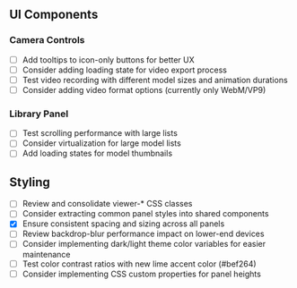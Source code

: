 ## UI Components

### Camera Controls
- [ ] Add tooltips to icon-only buttons for better UX
- [ ] Consider adding loading state for video export process
- [ ] Test video recording with different model sizes and animation durations
- [ ] Consider adding video format options (currently only WebM/VP9)

### Library Panel
- [ ] Test scrolling performance with large lists
- [ ] Consider virtualization for large model lists
- [ ] Add loading states for model thumbnails

## Styling
- [ ] Review and consolidate viewer-* CSS classes
- [ ] Consider extracting common panel styles into shared components
- [x] Ensure consistent spacing and sizing across all panels 
- [ ] Review backdrop-blur performance impact on lower-end devices
- [ ] Consider implementing dark/light theme color variables for easier maintenance
- [ ] Test color contrast ratios with new lime accent color (#bef264)
- [ ] Consider implementing CSS custom properties for panel heights 
